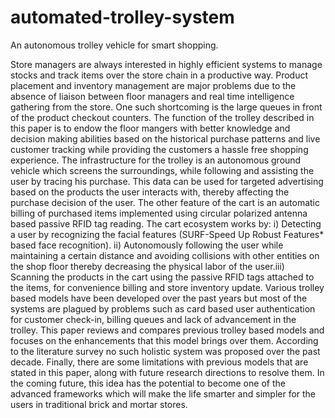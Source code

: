 # automated-trolley-system
An autonomous trolley vehicle for smart shopping. 

Store managers are always interested in highly efficient systems to manage stocks and track items over the store chain in a productive way. Product placement and inventory management are major problems due to the absence of liaison between floor managers and real time intelligence gathering from the store. One such shortcoming is the large queues in front of the product checkout counters. The function of the trolley described in this paper is to endow the floor mangers with better knowledge and decision making abilities based on the historical purchase patterns and live customer tracking while providing the customers a hassle free shopping experience. The infrastructure for the trolley is an autonomous ground vehicle which screens the surroundings, while following and assisting the user by tracing his purchase. This data can be used for targeted advertising based on the products the user interacts with, thereby affecting the purchase decision of the user. The other feature of the cart is an automatic billing of purchased items implemented using circular polarized antenna based passive RFID tag reading. The cart ecosystem works by: i) Detecting a user by recognizing the facial features (SURF-Speed Up Robust Features* based face recognition). ii) Autonomously following the user while maintaining a certain distance and avoiding collisions with other entities on the shop floor thereby decreasing the physical labor of the user.iii) Scanning the products in the cart using the passive RFID tags attached to the items, for convenience billing and store inventory update. Various trolley based models have been developed over the past years but most of the systems are plagued by problems such as card based user authentication for customer check-in, billing queues and lack of advancement in the trolley. This paper reviews and compares previous trolley based models and focuses on the enhancements that this model brings over them. According to the literature survey no such holistic system was proposed over the past decade. Finally, there are some limitations with previous models that are stated in this paper, along with future research directions to resolve them. In the coming future, this idea has the potential to become one of the advanced frameworks which will make the life smarter and simpler for the users in traditional brick and mortar stores.
